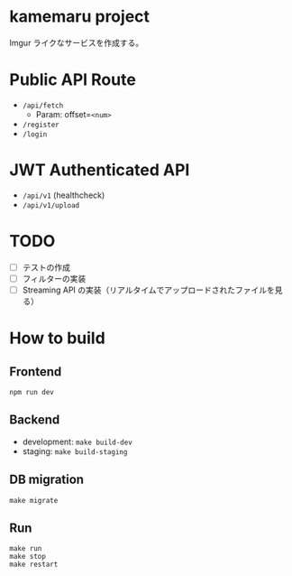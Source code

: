# kamemaru project
Imgur ライクなサービスを作成する。

# Public API Route
 - `/api/fetch`
   - Param: offset=`<num>`
 - `/register`
 - `/login`

# JWT Authenticated API
 - `/api/v1` (healthcheck)
 - `/api/v1/upload`
 
 # TODO
 - [ ] テストの作成
 - [ ] フィルターの実装
 - [ ] Streaming API の実装（リアルタイムでアップロードされたファイルを見る）

# How to build

## Frontend

    npm run dev

## Backend

- development: `make build-dev`
- staging: `make build-staging`

## DB migration

    make migrate
    
## Run

    make run
    make stop
    make restart
  

